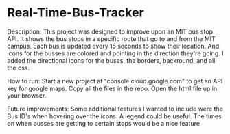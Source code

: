 # Real-Time-Bus-Tracker

Description: This project was designed to improve upon an MIT bus stop API. It shows the bus stops in a specific route that go to and from the MIT campus. Each bus is updated every 15 seconds to show their location. And icons for the busses are colored and pointing in the direction they're going. I added the directional icons for the buses, the borders, backround, and all the css. 

How to run: Start a new project at "console.cloud.google.com" to get an API key for google maps.
            Copy all the files in the repo.
            Open the html file up in your browser.
            
Future improvements: Some additional features I wanted to include were the Bus ID's when hovering over the icons. A legend could be useful. The times on when busses are getting to certain stops would be a nice feature

